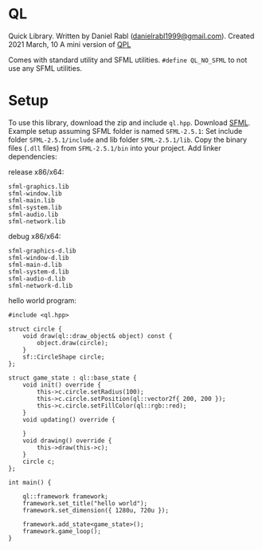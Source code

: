 # QL

Quick Library.
Written by Daniel Rabl (danielrabl1999@gmail.com).
Created 2021 March, 10
A mini version of [QPL](https://github.com/DanielRabl/QPL)

Comes with standard utility and SFML utilities.
`#define QL_NO_SFML` to not use any SFML utilities.

# Setup
To use this library, download the zip and include `ql.hpp`.
Download [SFML](https://www.sfml-dev.org/). Example setup assuming SFML folder is named `SFML-2.5.1`: Set include folder `SFML-2.5.1/include` and lib folder `SFML-2.5.1/lib`. Copy the binary files (`.dll` files) from `SFML-2.5.1/bin` into your project.
Add linker dependencies:

release x86/x64:
```
sfml-graphics.lib
sfml-window.lib
sfml-main.lib
sfml-system.lib
sfml-audio.lib
sfml-network.lib
```

debug x86/x64:
```
sfml-graphics-d.lib
sfml-window-d.lib
sfml-main-d.lib
sfml-system-d.lib
sfml-audio-d.lib
sfml-network-d.lib
```

hello world program:

```
#include <ql.hpp>

struct circle {
	void draw(ql::draw_object& object) const {
		object.draw(circle);
	}
	sf::CircleShape circle;
};

struct game_state : ql::base_state {
	void init() override {
		this->c.circle.setRadius(100);
		this->c.circle.setPosition(ql::vector2f{ 200, 200 });
		this->c.circle.setFillColor(ql::rgb::red);
	}
	void updating() override {

	}
	void drawing() override {
		this->draw(this->c);
	}
	circle c;
};

int main() {

	ql::framework framework;
	framework.set_title("hello world");
	framework.set_dimension({ 1280u, 720u });
	
	framework.add_state<game_state>();
	framework.game_loop();
}
```
